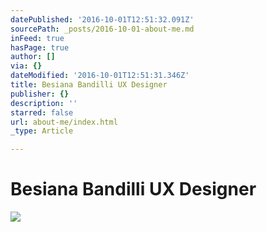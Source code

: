 ```yaml
---
datePublished: '2016-10-01T12:51:32.091Z'
sourcePath: _posts/2016-10-01-about-me.md
inFeed: true
hasPage: true
author: []
via: {}
dateModified: '2016-10-01T12:51:31.346Z'
title: Besiana Bandilli UX Designer
publisher: {}
description: ''
starred: false
url: about-me/index.html
_type: Article

---
```

# Besiana Bandilli UX Designer
![](https://the-grid-user-content.s3-us-west-2.amazonaws.com/fe7bb4d4-c9b9-4b29-813a-6b7fd260c772.gif)